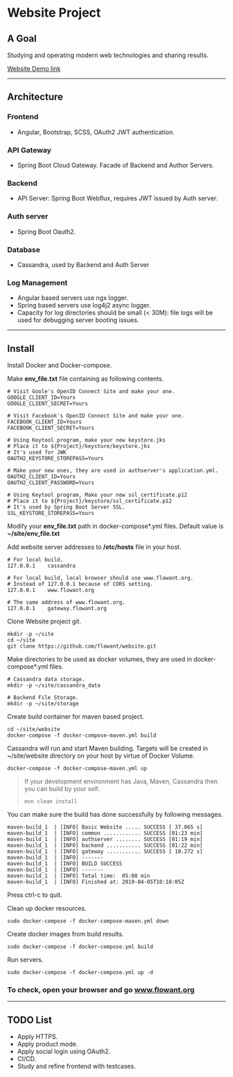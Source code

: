 # Website Project

## A Goal

Studying and operating modern web technologies and sharing results.

[Website Demo link](http://www.flowant.org)

---

## Architecture

### Frontend
- Angular, Bootstrap, SCSS, OAuth2 JWT authentication.

### API Gateway
- Spring Boot Cloud Gateway. Facade of Backend and Author Servers.

### Backend
- API Server: Spring Boot Webflux, requires JWT issued by Auth server.

### Auth server
- Spring Boot Oauth2.

### Database
- Cassandra, used by Backend and Auth Server

### Log Management
- Angular based servers use ngx logger.
- Spring based servers use log4j2 async logger.
- Capacity for log directories should be small (< 30M): file logs will be used for debugging server booting issues.

---
## Install

Install Docker and Docker-compose.

Make **env_file.txt** file containing as following contents.

~~~~
# Visit Goole's OpenID Connect Site and make your one.
GOOGLE_CLIENT_ID=Yours
GOOGLE_CLIENT_SECRET=Yours

# Visit Facebook's OpenID Connect Site and make your one.
FACEBOOK_CLIENT_ID=Yours
FACEBOOK_CLIENT_SECRET=Yours

# Using Keytool program, make your new keystore.jks
# Place it to ${Project}/keystore/keystore.jks
# It's used for JWK
OAUTH2_KEYSTORE_STOREPASS=Yours

# Make your new ones, they are used in authserver's application.yml.
OAUTH2_CLIENT_ID=Yours
OAUTH2_CLIENT_PASSWORD=Yours

# Using Keytool program, Make your new ssl_certificate.p12
# Place it to ${Project}/keystore/ssl_certificate.p12
# It's used by Spring Boot Server SSL.
SSL_KEYSTORE_STOREPASS=Yours

~~~~
Modify your **env_file.txt** path in docker-compose*.yml files. Default value is **~/site/env_file.txt**

Add website server addresses to **/etc/hosts** file in your host.

~~~~
# For local build.
127.0.0.1    cassandra

# For local build, local browser should use www.flowant.org.
# Instead of 127.0.0.1 because of CORS setting.
127.0.0.1    www.flowant.org

# The same address of www.flowant.org.
127.0.0.1    gateway.flowant.org
~~~~


Clone Website project git.
~~~~
mkdir -p ~/site
cd ~/site
git clone https://github.com/flowant/website.git
~~~~


Make directories to be used as docker volumes, they are used in docker-compose*.yml files.

```
# Cassandra data storage.
mkdir -p ~/site/cassandra_data

# Backend File Storage.
mkdir -p ~/site/storage
```

Create build container for maven based project.
~~~~
cd ~/site/website
docker-compose -f docker-compose-maven.yml build
~~~~

Cassandra will run and start Maven building. Targets will be created in ~/site/website directory on your host by virtue of Docker Volume.
~~~~
docker-compose -f docker-compose-maven.yml up
~~~~
> If your development environment has Java, Maven, Cassandra then you can build by your self.
> ```
> mvn clean install
> ```


You can make sure the build has done successfully by following messages.

~~~~
maven-build_1  | [INFO] Basic Website ..... SUCCESS [ 37.065 s]
maven-build_1  | [INFO] common ............ SUCCESS [01:23 min]
maven-build_1  | [INFO] authserver ........ SUCCESS [01:19 min]
maven-build_1  | [INFO] backend ........... SUCCESS [01:22 min]
maven-build_1  | [INFO] gateway ........... SUCCESS [ 10.272 s]
maven-build_1  | [INFO] -------
maven-build_1  | [INFO] BUILD SUCCESS
maven-build_1  | [INFO] -------
maven-build_1  | [INFO] Total time:  05:08 min
maven-build_1  | [INFO] Finished at: 2019-04-05T10:18:05Z
~~~~
Press ctrl-c to quit.

Clean up docker resources.
```
sudo docker-compose -f docker-compose-maven.yml down
```

Create docker images from build results.
```
sudo docker-compose -f docker-compose.yml build
```

Run servers.
~~~~
sudo docker-compose -f docker-compose.yml up -d
~~~~

### To check, open your browser and go www.flowant.org

---

## TODO List
- Apply HTTPS.
- Apply product mode.
- Apply social login using OAuth2.
- CI/CD.
- Study and refine frontend with testcases.
